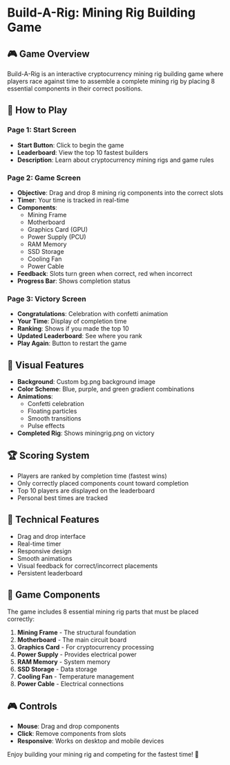 # Build-A-Rig: Mining Rig Building Game

## 🎮 Game Overview
Build-A-Rig is an interactive cryptocurrency mining rig building game where players race against time to assemble a complete mining rig by placing 8 essential components in their correct positions.

## 🎯 How to Play

### Page 1: Start Screen
- **Start Button**: Click to begin the game
- **Leaderboard**: View the top 10 fastest builders
- **Description**: Learn about cryptocurrency mining rigs and game rules

### Page 2: Game Screen
- **Objective**: Drag and drop 8 mining rig components into the correct slots
- **Timer**: Your time is tracked in real-time
- **Components**: 
  - Mining Frame
  - Motherboard  
  - Graphics Card (GPU)
  - Power Supply (PCU)
  - RAM Memory
  - SSD Storage
  - Cooling Fan
  - Power Cable
- **Feedback**: Slots turn green when correct, red when incorrect
- **Progress Bar**: Shows completion status

### Page 3: Victory Screen
- **Congratulations**: Celebration with confetti animation
- **Your Time**: Display of completion time
- **Ranking**: Shows if you made the top 10
- **Updated Leaderboard**: See where you rank
- **Play Again**: Button to restart the game

## 🎨 Visual Features
- **Background**: Custom bg.png background image
- **Color Scheme**: Blue, purple, and green gradient combinations
- **Animations**: 
  - Confetti celebration
  - Floating particles
  - Smooth transitions
  - Pulse effects
- **Completed Rig**: Shows miningrig.png on victory

## 🏆 Scoring System
- Players are ranked by completion time (fastest wins)
- Only correctly placed components count toward completion
- Top 10 players are displayed on the leaderboard
- Personal best times are tracked

## 🚀 Technical Features
- Drag and drop interface
- Real-time timer
- Responsive design
- Smooth animations
- Visual feedback for correct/incorrect placements
- Persistent leaderboard

## 🎯 Game Components
The game includes 8 essential mining rig parts that must be placed correctly:

1. **Mining Frame** - The structural foundation
2. **Motherboard** - The main circuit board
3. **Graphics Card** - For cryptocurrency processing
4. **Power Supply** - Provides electrical power
5. **RAM Memory** - System memory
6. **SSD Storage** - Data storage
7. **Cooling Fan** - Temperature management
8. **Power Cable** - Electrical connections

## 🎮 Controls
- **Mouse**: Drag and drop components
- **Click**: Remove components from slots
- **Responsive**: Works on desktop and mobile devices

Enjoy building your mining rig and competing for the fastest time! 🏁